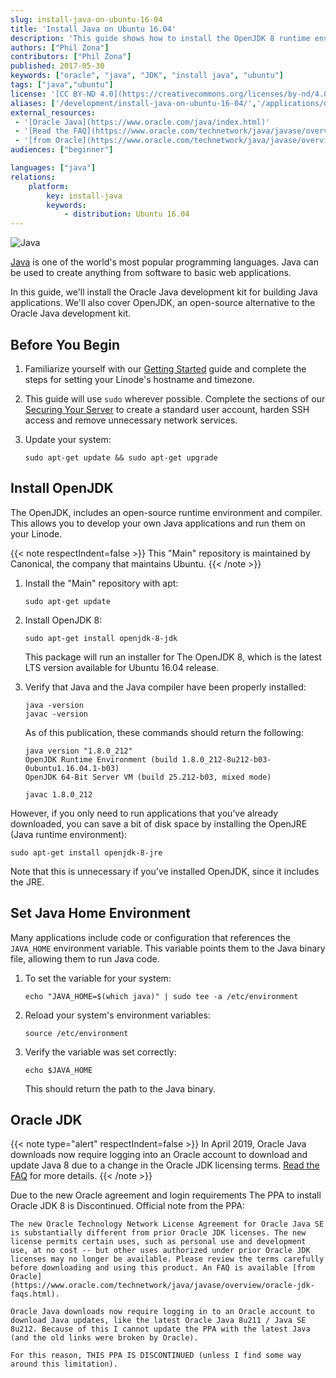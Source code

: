 ```yaml
---
slug: install-java-on-ubuntu-16-04
title: 'Install Java on Ubuntu 16.04'
description: 'This guide shows how to install the OpenJDK 8 runtime environment to support Java app execution and development on a Linode running Ubuntu version 16.04.'
authors: ["Phil Zona"]
contributors: ["Phil Zona"]
published: 2017-05-30
keywords: ["oracle", "java", "JDK", "install java", "ubuntu"]
tags: ["java","ubuntu"]
license: '[CC BY-ND 4.0](https://creativecommons.org/licenses/by-nd/4.0)'
aliases: ['/development/install-java-on-ubuntu-16-04/','/applications/development/install-java-on-ubuntu-16-04/','/development/java/install-java-on-ubuntu-16-04/']
external_resources:
 - '[Oracle Java](https://www.oracle.com/java/index.html)'
 - '[Read the FAQ](https://www.oracle.com/technetwork/java/javase/overview/oracle-jdk-faqs.html)'
 - '[from Oracle](https://www.oracle.com/technetwork/java/javase/overview/oracle-jdk-faqs.html)'
audiences: ["beginner"]

languages: ["java"]
relations:
    platform:
        key: install-java
        keywords:
            - distribution: Ubuntu 16.04
---
```


![Java](Install_Oracle_Java.jpg)

[Java](https://www.oracle.com/java/index.html) is one of the world's most popular programming languages. Java can be used to create anything from software to basic web applications.

In this guide, we'll install the Oracle Java development kit for building Java applications. We'll also cover OpenJDK, an open-source alternative to the Oracle Java development kit.

## Before You Begin

1.  Familiarize yourself with our [Getting Started](/docs/products/platform/get-started/) guide and complete the steps for setting your Linode's hostname and timezone.

2.  This guide will use `sudo` wherever possible. Complete the sections of our [Securing Your Server](/docs/products/compute/compute-instances/guides/set-up-and-secure/) to create a standard user account, harden SSH access and remove unnecessary network services.

3.  Update your system:

        sudo apt-get update && sudo apt-get upgrade

## Install OpenJDK

The OpenJDK, includes an open-source runtime environment and compiler. This allows you to develop your own Java applications and run them on your Linode.

{{< note respectIndent=false >}}
This "Main" repository is maintained by Canonical, the company that maintains Ubuntu.
{{< /note >}}

1.  Install the "Main" repository with apt:

        sudo apt-get update

2.  Install OpenJDK 8:

        sudo apt-get install openjdk-8-jdk

    This package will run an installer for The OpenJDK 8, which is the latest LTS version available for Ubuntu 16.04 release.

3.  Verify that Java and the Java compiler have been properly installed:

        java -version
        javac -version

    As of this publication, these commands should return the following:

        java version "1.8.0_212"
        OpenJDK Runtime Environment (build 1.8.0_212-8u212-b03-0ubuntu1.16.04.1-b03)
        OpenJDK 64-Bit Server VM (build 25.212-b03, mixed mode)

        javac 1.8.0_212

However, if you only need to run applications that you’ve already downloaded, you can save a bit of disk space by installing the OpenJRE (Java runtime environment):

    sudo apt-get install openjdk-8-jre

Note that this is unnecessary if you’ve installed OpenJDK, since it includes the JRE.

## Set Java Home Environment

Many applications include code or configuration that references the `JAVA_HOME` environment variable. This variable points them to the Java binary file, allowing them to run Java code.

1.  To set the variable for your system:

        echo "JAVA_HOME=$(which java)" | sudo tee -a /etc/environment

2.  Reload your system's environment variables:

        source /etc/environment

3.  Verify the variable was set correctly:

        echo $JAVA_HOME

    This should return the path to the Java binary.

## Oracle JDK

{{< note type="alert" respectIndent=false >}}
In April 2019, Oracle Java downloads now require logging into an Oracle account to download and update Java 8 due to a change in the Oracle JDK licensing terms. [Read the FAQ](https://www.oracle.com/technetwork/java/javase/overview/oracle-jdk-faqs.html) for more details.
{{< /note >}}

Due to the new Oracle agreement and login requirements The PPA to install Oracle JDK 8 is Discontinued. Official note from the PPA:

    The new Oracle Technology Network License Agreement for Oracle Java SE is substantially different from prior Oracle JDK licenses. The new license permits certain uses, such as personal use and development use, at no cost -- but other uses authorized under prior Oracle JDK licenses may no longer be available. Please review the terms carefully before downloading and using this product. An FAQ is available [from Oracle](https://www.oracle.com/technetwork/java/javase/overview/oracle-jdk-faqs.html).

    Oracle Java downloads now require logging in to an Oracle account to download Java updates, like the latest Oracle Java 8u211 / Java SE 8u212. Because of this I cannot update the PPA with the latest Java (and the old links were broken by Oracle).

    For this reason, THIS PPA IS DISCONTINUED (unless I find some way around this limitation).
